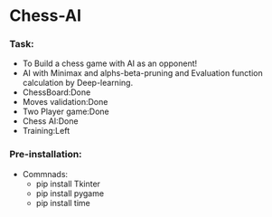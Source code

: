# Chess-AI
### Task: ###
- To Build a chess game with AI as an opponent!
- AI with Minimax and alphs-beta-pruning and Evaluation function calculation by Deep-learning.
- ChessBoard:Done
- Moves validation:Done
- Two Player game:Done 
- Chess AI:Done
- Training:Left

### Pre-installation: ###
- Commnads:
  - pip install Tkinter
  - pip install pygame
  - pip install time
